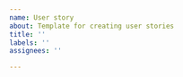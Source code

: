 ```yaml
---
name: User story
about: Template for creating user stories
title: ''
labels: ''
assignees: ''

---
```



